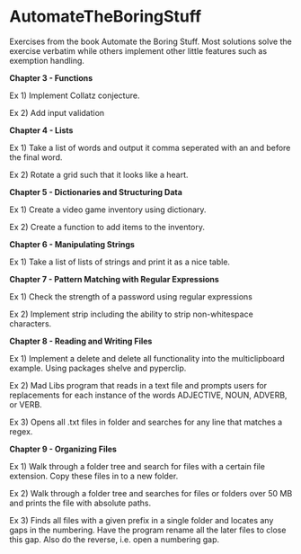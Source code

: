 # AutomateTheBoringStuff
Exercises from the book Automate the Boring Stuff. Most solutions solve the exercise verbatim while others implement other little features such as exemption handling.

**Chapter 3 - Functions**

Ex 1) Implement Collatz conjecture.

Ex 2) Add input validation

**Chapter 4 - Lists**

Ex 1) Take a list of words and output it comma seperated with an and before the final word.

Ex 2) Rotate a grid such that it looks like a heart.

**Chapter 5 - Dictionaries and Structuring Data**

Ex 1) Create a video game inventory using dictionary.

Ex 2) Create a function to add items to the inventory.

**Chapter 6 - Manipulating Strings**

Ex 1) Take a list of lists of strings and print it as a nice table.

**Chapter 7 - Pattern Matching with Regular Expressions**

Ex 1) Check the strength of a password using regular expressions

Ex 2) Implement strip including the ability to strip non-whitespace characters.

**Chapter 8 - Reading and Writing Files**

Ex 1) Implement a delete and delete all functionality into the multiclipboard example. Using packages shelve and pyperclip.

Ex 2) Mad Libs program that reads in a text file and prompts users for replacements for each instance of the words ADJECTIVE, NOUN, ADVERB, or VERB.

Ex 3) Opens all .txt files in folder and searches for any line that matches a regex.

**Chapter 9 - Organizing Files**

Ex 1) Walk through a folder tree and search for files with a certain file extension. Copy these files in to a new folder.

Ex 2) Walk through a folder tree and searches for files or folders over 50 MB and prints the file with absolute paths.

Ex 3) Finds all files with a given prefix in a single folder and locates any gaps in the numbering. Have the program rename all the later files to close this gap. Also do the reverse, i.e. open a numbering gap.
